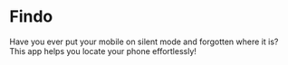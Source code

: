 # Findo
Have you ever put your mobile on silent mode and forgotten where it is? This app helps you locate your phone effortlessly!
